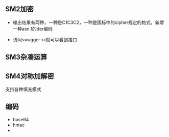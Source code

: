 ## SM2加密
- 输出结果有两种，一种是C1C3C2，一种是国标中的cipher规定的格式，新增一种asn.1的der编码

- 访问swagger-ui就可以看到接口

## SM3杂凑运算

## SM4对称加解密
支持各种填充模式

## 编码
- base64
- hmac
- 
